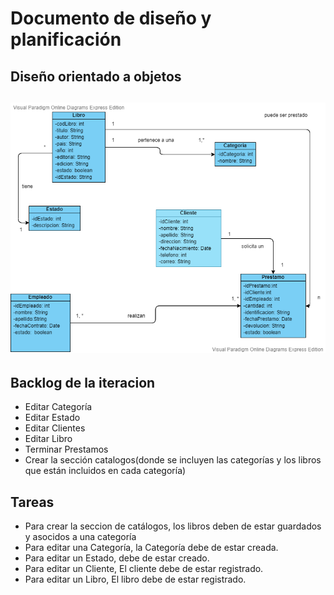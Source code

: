 # Documento de diseño y planificación

## Diseño orientado a objetos

![Diagrama](/figuras/Modelo%20de%20Dominio%20Biblioteca3.vpd.png)
---

## Backlog de la iteracion

- Editar Categoría
- Editar Estado
- Editar Clientes
- Editar Libro
- Terminar Prestamos
- Crear la sección catalogos(donde se incluyen las categorías y los libros que están incluidos en cada categoría)

## Tareas

- Para crear la seccion de catálogos, los libros deben de estar guardados y asocidos a una categoría
- Para editar una Categoría, la Categoría debe de estar creada.
- Para editar un Estado,  debe de estar creado.
- Para editar un Cliente, El cliente debe de estar registrado.
- Para editar un Libro, El libro debe de estar registrado.








